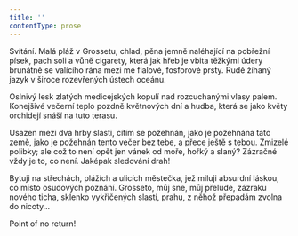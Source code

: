 ```yaml
---
title: ''
contentType: prose
---
```


Svítání. Malá pláž v Grossetu, chlad, pěna jemně naléhající na pobřežní písek, pach soli a vůně cigarety, která jak hřeb je vbita těžkými údery brunátně se valícího rána mezi mé fialové, fosforové prsty. Rudě žíhaný jazyk v široce rozevřených ústech oceánu.

Oslnivý lesk zlatých medicejských kopulí nad rozcuchanými vlasy palem. Konejšivé večerní teplo pozdně květnových dní a hudba, která se jako květy orchidejí snáší na tuto terasu.

Usazen mezi dva hrby slasti, cítím se požehnán, jako je požehnána tato země, jako je požehnán tento večer bez tebe, a přece ještě s tebou. Zmizelé polibky; ale což to není opět jen vánek od moře, hořký a slaný? Zázračné vždy je to, co není. Jaképak sledování drah!

Bytuji na střechách, plážích a ulicích městečka, jež miluji absurdní láskou, co místo osudových poznání. Grosseto, můj sne, můj přelude, zázraku nového ticha, sklenko vykřičených slastí, prahu, z něhož přepadám zvolna do nicoty…

Point of no return!
